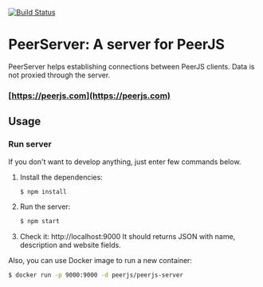 [![Build Status](https://travis-ci.com/Hailot/dndtome-peerjs-server.svg?token=xT1ue64vcmex3JcsmvGC&branch=master)](https://travis-ci.com/Hailot/dndtome-peerjs-server)

# PeerServer: A server for PeerJS #

PeerServer helps establishing connections between PeerJS clients. Data is not proxied through the server.

### [https://peerjs.com](https://peerjs.com)

## Usage

### Run server
If you don't want to develop anything, just enter few commands below.

1. Install the dependencies:
    ```sh
    $ npm install 
    ```
2. Run the server:
    ```sh
    $ npm start
    ```
3. Check it: http://localhost:9000 It should returns JSON with name, description and website fields.

Also, you can use Docker image to run a new container:
```sh
$ docker run -p 9000:9000 -d peerjs/peerjs-server
```

